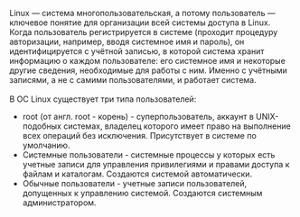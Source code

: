 Linux — система многопользовательская, а потому пользователь — ключевое понятие для организации всей системы доступа в Linux. Когда пользователь регистрируется в системе (проходит процедуру авторизации, например, вводя системное имя и пароль), он идентифицируется с учётной записью, в которой система хранит информацию о каждом пользователе: его системное имя и некоторые другие сведения, необходимые для работы с ним. Именно с учётными записями, а не с самими пользователями, и работает система.  
   
В ОС Linux существует три типа пользователей:


* root (от англ. root - корень) - суперпользователь, аккаунт в UNIX-подобных системах, владелец которого имеет право на выполнение всех операций без исключения. Присутствует в системе по умолчанию.
* Системные пользователи - системные процессы у которых есть учетные записи для управления привилегиями и правами доступа к файлам и каталогам. Создаются системой автоматически.
* Обычные пользователи - учетные записи пользователей, допущенных к управлению системой. Создаются системным администратором.
